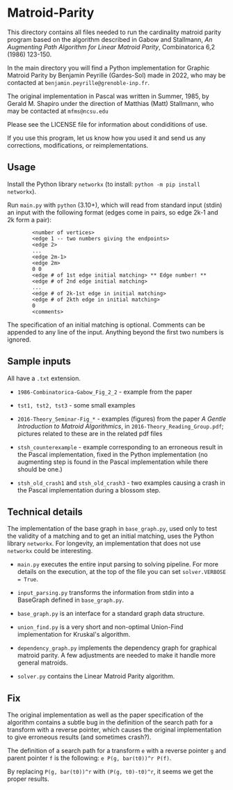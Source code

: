 # Matroid-Parity

This directory contains all files needed to run the cardinality matroid 
parity program based on the algorithm described in Gabow and Stallmann, 
*An Augmenting Path Algorithm for Linear Matroid Parity*, Combinatorica 
6,2 (1986) 123-150. 

In the main directory you will find a Python implementation for Graphic Matroid Parity by
Benjamin Peyrille (Gardes-Sol) made in 2022, who may be contacted at `benjamin.peyrille@grenoble-inp.fr`.

The original implementation in Pascal was written in Summer, 1985, by Gerald M. 
Shapiro under the direction of Matthias (Matt) Stallmann, who may be contacted at
`mfms@ncsu.edu`

Please see the LICENSE file for information about condiditions of use.

If you use this program, let us know how you used it and send us 
any corrections, modifications, or reimplementations.

## Usage

Install the Python library `networkx` (to install: `python -m pip install networkx`).

Run `main.py` with `python` (3.10+), which will read from standard input (stdin) an input with the following format (edges come in pairs, so edge 2k-1 and 2k form a pair):

```
        <number of vertices>
        <edge 1 -- two numbers giving the endpoints>
        <edge 2>
        ...
        <edge 2m-1>
        <edge 2m>
        0 0
        <edge # of 1st edge initial matching> ** Edge number! **
        <edge # of 2nd edge initial matching>
        ...
        <edge # of 2k-1st edge in initial matching>
        <edge # of 2kth edge in initial matching>
        0
        <comments>
```

The specification of an initial matching is optional.
Comments can be appended to any line of the input. Anything beyond the first two numbers is ignored.

## Sample inputs

All have a `.txt` extension.

* `1986-Combinatorica-Gabow_Fig_2_2` - example from the paper

* `tst1, tst2, tst3` - some small examples

* `2016-Theory_Seminar-Fig_*` - examples (figures) from the paper *A Gentle Introduction to Matroid Algorithmics*, in `2016-Theory_Reading_Group.pdf`; pictures related to these are in the related pdf files

* `stsh_counterexample` - example corresponding to an erroneous result in the Pascal implementation, fixed in the Python implementation (no augmenting step is found in the Pascal implementation while there should be one.)

* `stsh_old_crash1` and `stsh_old_crash3` - two examples causing a crash in the Pascal implementation during a blossom step.

## Technical details

The implementation of the base graph in `base_graph.py`, used only to test the validity of a matching and to get an initial matching, uses the Python library `networkx`. For longevity, an implementation that does not use `networkx` could be interesting.

- `main.py` executes the entire input parsing to solving pipeline. For more details on the execution, at the top of the file you can set `solver.VERBOSE = True`.

- `input_parsing.py` transforms the information from stdin into a BaseGraph defined in `base_graph.py`.

- `base_graph.py` is an interface for a standard graph data structure.

- `union_find.py` is a very short and non-optimal Union-Find implementation for Kruskal's algorithm.

- `dependency_graph.py` implements the dependency graph for graphical matroid parity. A few adjustments are needed to make it handle more general matroids.

- `solver.py` contains the Linear Matroid Parity algorithm.

## Fix

The original implementation as well as the paper specification of the algorithm contains a subtle bug in the definition of the search path for a transform with a reverse pointer, which causes the original implementation to give erroneous results (and sometimes crash?).

The definition of a search path for a transform `e` with a reverse pointer `g` and parent pointer `f` is the following: `e P(g, bar(t0))^r P(f)`.

By replacing `P(g, bar(t0))^r` with `(P(g, t0)-t0)^r`, it seems we get the proper results.
